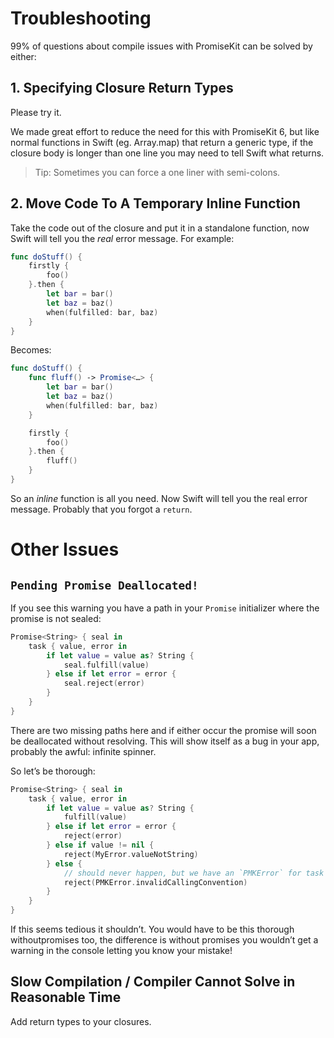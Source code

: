 # Troubleshooting

99% of questions about compile issues with PromiseKit can be solved by either:

## 1. Specifying Closure Return Types

Please try it.

We made great effort to reduce the need for this with PromiseKit 6, but like
normal functions in Swift (eg. Array.map) that return a generic type, if the
closure body is longer than one line you may need to tell Swift what returns.

> Tip: Sometimes you can force a one liner with semi-colons.

## 2. Move Code To A Temporary Inline Function

Take the code out of the closure and put it in a standalone function, now Swift
will tell you the *real* error message. For example:

```swift
func doStuff() {
    firstly {
        foo()
    }.then {
        let bar = bar()
        let baz = baz()
        when(fulfilled: bar, baz)
    }
}
```

Becomes:

```swift
func doStuff() {
    func fluff() -> Promise<…> {
        let bar = bar()
        let baz = baz()
        when(fulfilled: bar, baz)  
    }

    firstly {
        foo()
    }.then {
        fluff()
    }
}
```

So an *inline* function is all you need. Now Swift will tell you the real
error message. Probably that you forgot a `return`.

# Other Issues

## `Pending Promise Deallocated!`

If you see this warning you have a path in your `Promise` initializer where the
promise is not sealed:

```swift
Promise<String> { seal in
    task { value, error in
        if let value = value as? String {
            seal.fulfill(value)
        } else if let error = error {
            seal.reject(error)
        }
    }
}
```

There are two missing paths here and if either occur the promise will soon be
deallocated without resolving. This will show itself as a bug in your app,
probably the awful: infinite spinner.

So let’s be thorough:

```swift
Promise<String> { seal in
    task { value, error in
        if let value = value as? String {
            fulfill(value)
        } else if let error = error {
            reject(error)
        } else if value != nil {
            reject(MyError.valueNotString)
        } else {
            // should never happen, but we have an `PMKError` for task being called with `nil`, `nil`
            reject(PMKError.invalidCallingConvention)
        }
    }
}
```

If this seems tedious it shouldn’t. You would have to be this thorough withoutpromises too, the difference is without promises you wouldn’t get a warning in the console letting you know your mistake!

## Slow Compilation / Compiler Cannot Solve in Reasonable Time

Add return types to your closures.
